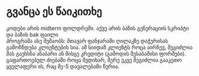 <h1>გვანცა ეს წაიკითხე</h1>

<p>
კოდები არის midterm ფოლდრეში. აქვე არის ბაზის გენერაციის სკრიპტი და ბაზის bak ფაილი <br>
    პროგრამა ასე მუშაობს: მთავარ ფანჯარაში ღილაკზე დაჭერისას გამოჩნდება კლიენტების სია. ამ სიიდან კლიენტს როცა აირჩევ, შეგიძლია მას გაუხსნა ანაბარი ან მისცე კრედიტი (გამოდის შესაბამისი ფორმები). გაფართოებულ ძიებაში როცა შედიხარ, მერე უკვე შეგიძლია გააკეთო ყველაფერი ის, რაც მე-5 დავალებაში წერია.
</p>